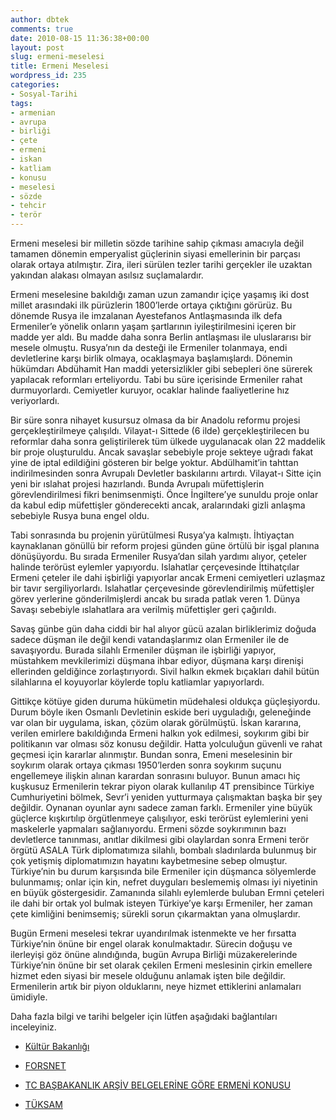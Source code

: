 ```yaml
---
author: dbtek
comments: true
date: 2010-08-15 11:36:38+00:00
layout: post
slug: ermeni-meselesi
title: Ermeni Meselesi
wordpress_id: 235
categories:
- Sosyal-Tarihi
tags:
- armenian
- avrupa
- birliği
- çete
- ermeni
- iskan
- katliam
- konusu
- meselesi
- sözde
- tehcir
- terör
---
```


Ermeni meselesi bir milletin sözde tarihine sahip çıkması amacıyla değil tamamen dönemin emperyalist güçlerinin siyasi emellerinin bir parçası olarak ortaya atılmıştır. Zira, ileri sürülen tezler tarihi gerçekler ile uzaktan yakından alakası olmayan asılsız suçlamalardır.

Ermeni meselesine bakıldığı zaman uzun zamandır içiçe yaşamış iki dost millet arasındaki ilk pürüzlerin 1800’lerde ortaya çıktığını görürüz. Bu dönemde Rusya ile imzalanan Ayestefanos Antlaşmasında ilk defa Ermeniler’e yönelik onların yaşam şartlarının iyileştirilmesini içeren bir madde yer aldı. Bu madde daha sonra Berlin antlaşması ile uluslararısı bir mesele olmuştu. <!-- more -->Rusya’nın da desteği ile Ermeniler tolanmaya, endi devletlerine karşı birlik olmaya, ocaklaşmaya başlamışlardı. Dönemin hükümdarı Abdühamit Han maddi yetersizlikler gibi sebepleri öne sürerek yapılacak reformları erteliyordu. Tabi bu süre içerisinde Ermeniler rahat durmuyorlardı. Cemiyetler kuruyor, ocaklar halinde faaliyetlerine hız veriyorlardı.

Bir süre sonra nihayet kusursuz olmasa da bir Anadolu reformu projesi gerçekleştirilmeye çalışıldı. Vilayat-ı Sittede (6 ilde) gerçekleştirilecen bu reformlar daha sonra geliştirilerek tüm ülkede uygulanacak olan 22 maddelik bir proje oluşturuldu. Ancak savaşlar sebebiyle proje sekteye uğradı fakat yine de iptal edildiğini gösteren bir belge yoktur. Abdülhamit’in tahttan indirilmesinden sonra Avrupalı Devletler baskılarını artırdı. Vilayat-ı Sitte için yeni bir ıslahat projesi hazırlandı. Bunda Avrupalı müfettişlerin görevlendirilmesi fikri benimsenmişti. Önce İngiltere’ye sunuldu proje onlar da kabul edip müfettişler gönderecekti ancak, aralarındaki gizli anlaşma sebebiyle Rusya buna engel oldu.

Tabi sonrasında bu projenin yürütülmesi Rusya’ya kalmıştı. İhtiyaçtan kaynaklanan gönüllü bir reform projesi günden güne örtülü bir işgal planına dönüşüyordu. Bu sırada Ermeniler Rusya’dan silah yardımı alıyor, çeteler halinde terörüst eylemler yapıyordu. Islahatlar çerçevesinde İttihatçılar Ermeni çeteler ile dahi işbirliği yapıyorlar ancak Ermeni cemiyetleri uzlaşmaz bir tavır sergiliyorlardı. Islahatlar çerçevesinde görevlendirilmiş müfettişler görev yerlerine gönderilmişlerdi ancak bu sırada patlak veren 1. Dünya Savaşı sebebiyle ıslahatlara ara verilmiş müfettişler geri çağırıldı.

Savaş günbe gün daha ciddi bir hal alıyor gücü azalan birliklerimiz doğuda sadece düşman ile değil kendi vatandaşlarımız olan Ermeniler ile de savaşıyordu. Burada silahlı Ermeniler düşman ile işbirliği yapıyor, müstahkem mevkilerimizi düşmana ihbar ediyor, düşmana karşı direnişi ellerinden geldiğince zorlaştırıyordı. Sivil halkın ekmek bıçakları dahil bütün silahlarına el koyuyorlar köylerde toplu katliamlar yapıyorlardı.

Gittikçe kötüye giden duruma hükümetin müdehalesi oldukça güçleşiyordu. Durum böyle iken Osmanlı Devletinin eskide beri uyguladığı, geleneğinde var olan bir uygulama, iskan, çözüm olarak görülmüştü. İskan kararına, verilen emirlere bakıldığında Ermeni halkın yok edilmesi, soykırım gibi bir politikanın var olması söz konusu değildir. Hatta yolculuğun güvenli ve rahat geçmesi için kararlar alınmıştır. Bundan sonra, Emeni meselesinin bir soykırım olarak ortaya çıkması 1950’lerden sonra soykırım suçunu engellemeye ilişkin alınan karardan sonrasını buluyor. Bunun amacı hiç kuşkusuz Ermenilerin tekrar piyon olarak kullanılıp 4T prensibince Türkiye Cumhuriyetini bölmek, Sevr’i yeniden yutturmaya çalışmaktan başka bir şey değildir. Oynanan oyunlar aynı sadece zaman farklı. Ermeniler yine büyük güçlerce kışkırtılıp örgütlenmeye çalışılıyor, eski terörüst eylemlerini yeni maskelerle yapmaları sağlanıyordu. Ermeni sözde soykırımının bazı devletlerce tanınması, anıtlar dikilmesi gibi olaylardan sonra Ermeni terör örgütü ASALA Türk diplomatımıza silahlı, bombalı sladırılarda bulunmuş bir çok yetişmiş diplomatımızın hayatını kaybetmesine sebep olmuştur. Türkiye’nin bu durum karşısında bile Ermeniler için düşmanca sölyemlerde bulunmamış; onlar için kin, nefret duyguları beslememiş olması iyi niyetinin en büyük göstergesidir. Zamanında silahlı eylemlerde buluban Ermni çeteleri ile dahi bir ortak yol bulmak isteyen Türkiye’ye karşı Ermeniler, her zaman çete kimliğini benimsemiş; sürekli sorun çıkarmaktan yana olmuşlardır.

Bugün Ermeni meselesi tekrar uyandırılmak istenmekte ve her fırsatta Türkiye’nin önüne bir engel olarak konulmaktadır. Sürecin doğuşu ve ilerleyişi göz önüne alındığında, bugün Avrupa Birliği müzakerelerinde Türkiye’nin önüne bir set olarak çekilen Ermeni meslesinin çirkin emellere hizmet eden siyasi bir mesele olduğunu anlamak işten bile değildir. Ermenilerin artık bir piyon olduklarını, neye hizmet ettiklerini anlamaları ümidiyle.

Daha fazla bilgi ve tarihi belgeler için lütfen aşağıdaki bağlantıları inceleyiniz.



	
  * [Kültür Bakanlığı](http://www.kultur.gov.tr/TR/Genel/BelgeGoster.aspx?F6E10F8892433CFFAAF6AA849816B2EFC934BA763A1BD62D)

	
  * [FORSNET](http://www.ermenisorunu.gen.tr/turkce/ozet/index.html)

	
  * [TC BAŞBAKANLIK ARŞİV BELGELERİNE GÖRE ERMENİ KONUSU](http://www.devletarsivleri.gov.tr/kitap/)

	
  * [TÜKSAM](http://www.turksam.org/tr/a456.html)


